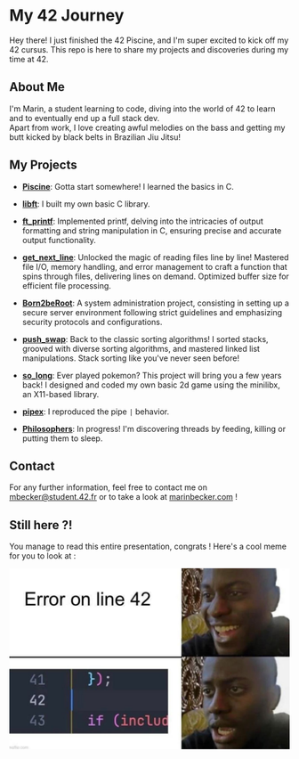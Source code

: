 # My 42 Journey

Hey there! I just finished the 42 Piscine, and I'm super excited to kick off my 42 cursus. This repo is here to share my projects and discoveries during my time at 42.

## About Me

I'm Marin, a student learning to code, diving into the world of 42 to learn and to eventually end up a full stack dev.  
Apart from work, I love creating awful melodies on the bass and getting my butt kicked by black belts in Brazilian Jiu Jitsu!

## My Projects

- [**Piscine**](./0-piscine/): Gotta start somewhere! I learned the basics in C.

- [**libft**](./1-libft/): I built my own basic C library.

- [**ft_printf**](./2.0-ft_printf/): Implemented printf, delving into the intricacies of output formatting and string manipulation in C, ensuring precise and accurate output functionality.

- [**get_next_line**](./2.1-get_next_line/): Unlocked the magic of reading files line by line! Mastered file I/O, memory handling, and error management to craft a function that spins through files, delivering lines on demand. Optimized buffer size for efficient file processing.

- [**Born2beRoot**](./2.2-Born2beroot/): A system administration project, consisting in setting up a secure server environment following strict guidelines and emphasizing security protocols and configurations.

- [**push_swap**](./3.0-push_swap/): Back to the classic sorting algorithms! I sorted stacks, grooved with diverse sorting algorithms, and mastered linked list manipulations. Stack sorting like you've never seen before!

- [**so_long**](./3.1-so_long/): Ever played pokemon? This project will bring you a few years back! I designed and coded my own basic 2d game using the minilibx, an X11-based library.

- [**pipex**](./3.2-pipex/): I reproduced the pipe `|` behavior.

- [**Philosophers**](./4.0-Philosophers/): In progress! I'm discovering threads by feeding, killing or putting them to sleep.

## Contact

For any further information, feel free to contact me on [mbecker@student.42.fr](mailto:mbecker@student.42.fr) or to take a look at [marinbecker.com](https://www.marinbecker.com) !


## Still here ?!

You manage to read this entire presentation, congrats ! Here's a cool meme for you to look at :

![Cool Meme](./.misc/meme-line42.jpg)